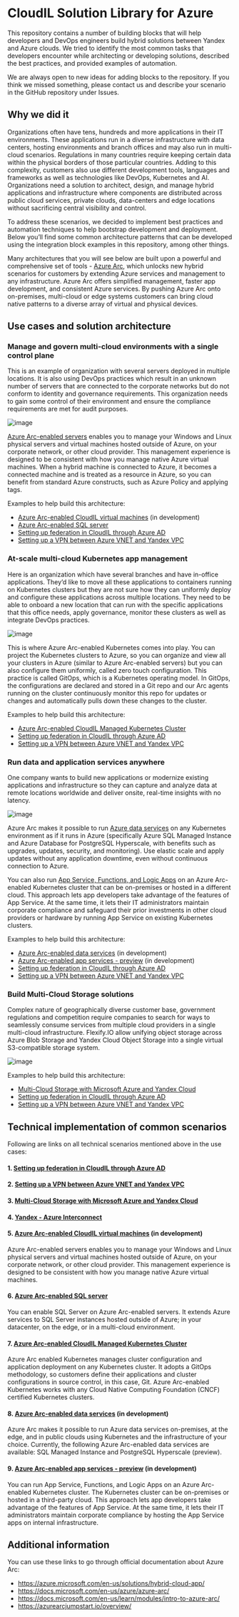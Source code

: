 
# CloudIL Solution Library for Azure

This repository contains a number of building blocks that will help developers and DevOps engineers build hybrid solutions between Yandex and Azure clouds. We tried to identify the most common tasks that developers encounter while architecting or developing solutions, described the best practices, and provided examples of automation.

We are always open to new ideas for adding blocks to the repository. If you think we missed something, please contact us and describe your scenario in the GitHub repository under Issues.

## Why we did it

Organizations often have tens, hundreds and more applications in their IT environments. These applications run in a diverse infrastructure with data centers, hosting environments and branch offices and may also run in multi-cloud scenarios. Regulations in many countries require keeping certain data within the physical borders of those particular countries. Adding to this complexity, customers also use different development tools, languages and frameworks as well as technologies like DevOps, Kubernetes and AI. Organizations need a solution to architect, design, and manage hybrid applications and infrastructure where components are distributed across public cloud services, private clouds, data-centers and edge locations without sacrificing central visibility and control.

To address these scenarios, we decided to implement best practices and automation techniques to help bootstrap development and deployment. Below you’ll find some common architecture patterns that can be developed using the integration block examples in this repository, among other things.

Many architectures that you will see below are built upon a powerful and comprehensive set of tools - [Azure Arc](https://docs.microsoft.com/en-us/azure/azure-arc/overview), which unlocks new hybrid scenarios for customers by extending Azure services and management to any infrastructure. Azure Arc offers simplified management, faster app development, and consistent Azure services. By pushing Azure Arc onto on-premises, multi-cloud or edge systems customers can bring cloud native patterns to a diverse array of virtual and physical devices.

## Use cases and solution architecture

### Manage and govern multi-cloud environments with a single control plane
This is an example of organization with several servers deployed in multiple locations. It is also using DevOps practices which result in an unknown number of servers that are connected to the corporate networks but do not conform to identity and governance requirements. This organization needs to gain some control of their environment and ensure the compliance requirements are met for audit purposes.

![image](./pics/img3.png)

[Azure Arc-enabled servers](https://docs.microsoft.com/en-us/azure/azure-arc/servers/overview) enables you to manage your Windows and Linux physical servers and virtual machines hosted outside of Azure, on your corporate network, or other cloud provider. This management experience is designed to be consistent with how you manage native Azure virtual machines. When a hybrid machine is connected to Azure, it becomes a connected machine and is treated as a resource in Azure, so you can benefit from standard Azure constructs, such as Azure Policy and applying tags. 

Examples to help build this architecture:
* [Azure Arc-enabled CloudIL virtual machines]() (in development)
* [Azure Arc-enabled SQL server](https://github.com/yandex-cloud/yc-solution-library-for-azure/tree/main/Yandex-Azure%20Arc%20SQL)
* [Setting up federation in CloudIL through Azure AD](https://github.com/yandex-cloud/yc-solution-library-for-azure/tree/main/Yandex-Azure%20AD%20Federation)
* [Setting up a VPN between Azure VNET and Yandex VPC](https://github.com/yandex-cloud/yc-solution-library-for-azure/tree/main/Yandex-Azure%20VPN)

### At-scale multi-cloud Kubernetes app management
Here is an organization which have several branches and have in-office applications. They’d like to move all these applications to containers running on Kubernetes clusters but they are not sure how they can uniformly deploy and configure these applications across multiple locations. They need to be able to onboard a new location that can run with the specific applications that this office needs, apply governance, monitor these clusters as well as integrate DevOps practices.

![image](./pics/arc-kub.png)

This is where Azure Arc-enabled Kubernetes comes into play. You can project the Kubernetes clusters to Azure, so you can organize and view all your clusters in Azure (similar to Azure Arc-enabled servers) but you can also configure them uniformly, called zero touch configuration. This practice is called GitOps, which is a Kubernetes operating model. In GitOps, the configurations are declared and stored in a Git repo and our Arc agents running on the cluster continuously monitor this repo for updates or changes and automatically pulls down these changes to the cluster.

Examples to help build this architecture:
* [Azure Arc-enabled CloudIL Managed Kubernetes Cluster](https://github.com/yandex-cloud/yc-solution-library-for-azure/tree/main/Yandex-Azure%20Arc%20Kubernetes)
* [Setting up federation in CloudIL through Azure AD](https://github.com/yandex-cloud/yc-solution-library-for-azure/tree/main/Yandex-Azure%20AD%20Federation)
* [Setting up a VPN between Azure VNET and Yandex VPC](https://github.com/yandex-cloud/yc-solution-library-for-azure/tree/main/Yandex-Azure%20VPN)

### Run data and application services anywhere
One company wants to build new applications or modernize existing applications and infrastructure so they can capture and analyze data at remote locations worldwide and deliver onsite, real-time insights with no latency.


![image](./pics/img5_ver2.png)

Azure Arc makes it possible to run [Azure data services](https://docs.microsoft.com/en-us/azure/azure-arc/data/overview) on any Kubernetes environment as if it runs in Azure (specifically Azure SQL Managed Instance and Azure Database for PostgreSQL Hyperscale, with benefits such as upgrades, updates, security, and monitoring). Use elastic scale and apply updates without any application downtime, even without continuous connection to Azure.
 
You can also run [App Service, Functions, and Logic Apps](https://docs.microsoft.com/en-us/azure/app-service/overview-arc-integration) on an Azure Arc-enabled Kubernetes cluster that can be on-premises or hosted in a different cloud. This approach lets app developers take advantage of the features of App Service. At the same time, it lets their IT administrators maintain corporate compliance and safeguard their prior investments in other cloud providers or hardware by running App Service on existing Kubernetes clusters.

Examples to help build this architecture:
* [Azure Arc-enabled data services]() (in development)
* [Azure Arc-enabled app services - preview]() (in development)
* [Setting up federation in CloudIL through Azure AD](https://github.com/yandex-cloud/yc-solution-library-for-azure/tree/main/Yandex-Azure%20AD%20Federation)
* [Setting up a VPN between Azure VNET and Yandex VPC](https://github.com/yandex-cloud/yc-solution-library-for-azure/tree/main/Yandex-Azure%20VPN)


### Build Multi-Cloud Storage solutions

Complex nature of geographically diverse customer base, government regulations and competition require companies to search for ways to seamlessly consume services from multiple cloud providers in a single multi-cloud infrastructure. Flexify.IO allow unifying object storage across Azure Blob Storage and Yandex Cloud Object Storage into a single virtual S3-compatible storage system.

![image](https://github.com/yandex-cloud/yc-solution-library-for-azure/raw/main/Yandex-Azure%20Flexify.io%20Multi%20Cloud%20Storage/pics/01.png)

Examples to help build this architecture:
* [Multi-Cloud Storage with Microsoft Azure and Yandex Cloud](https://github.com/yandex-cloud/yc-solution-library-for-azure/tree/main/Yandex-Azure%20Flexify.io%20Multi%20Cloud%20Storage)
* [Setting up federation in CloudIL through Azure AD](https://github.com/yandex-cloud/yc-solution-library-for-azure/tree/main/Yandex-Azure%20AD%20Federation)
* [Setting up a VPN between Azure VNET and Yandex VPC](https://github.com/yandex-cloud/yc-solution-library-for-azure/tree/main/Yandex-Azure%20VPN)


## Technical implementation of common scenarios

Following are links on all technical scenarios mentioned above in the use cases:
#### 1. [Setting up federation in CloudIL through Azure AD](https://github.com/yandex-cloud/yc-solution-library-for-azure/tree/main/Yandex-Azure%20AD%20Federation)
#### 2. [Setting up a VPN between Azure VNET and Yandex VPC](https://github.com/yandex-cloud/yc-solution-library-for-azure/tree/main/Yandex-Azure%20VPN)
#### 3. [Multi-Cloud Storage with Microsoft Azure and Yandex Cloud](https://github.com/yandex-cloud/yc-solution-library-for-azure/tree/main/Yandex-Azure%20Flexify.io%20Multi%20Cloud%20Storage)
#### 4. [Yandex - Azure Interconnect](https://github.com/yandex-cloud/yc-solution-library-for-azure/tree/main/Yandex-Azure%20Interconnect)
#### 5. [Azure Arc-enabled CloudIL virtual machines]() (in development)
Azure Arc-enabled servers enables you to manage your Windows and Linux physical servers and virtual machines hosted outside of Azure, on your corporate network, or other cloud provider. This management experience is designed to be consistent with how you manage native Azure virtual machines.
#### 6. [Azure Arc-enabled SQL server](https://github.com/yandex-cloud/yc-solution-library-for-azure/tree/main/Yandex-Azure%20Arc%20SQL)
You can enable SQL Server on Azure Arc-enabled servers. It extends Azure services to SQL Server instances hosted outside of Azure; in your datacenter, on the edge, or in a multi-cloud environment.
#### 7. [Azure Arc-enabled CloudIL Managed Kubernetes Cluster](https://github.com/yandex-cloud/yc-solution-library-for-azure/tree/main/Yandex-Azure%20Arc%20Kubernetes)
Azure Arc enabled Kubernetes manages cluster configuration and application deployment on any Kubernetes cluster. It adopts a GitOps methodology, so customers define their applications and cluster configurations in source control, in this case, Git. Azure Arc-enabled Kubernetes works with any Cloud Native Computing Foundation (CNCF) certified Kubernetes clusters.
#### 8. [Azure Arc-enabled data services]() (in development)
Azure Arc makes it possible to run Azure data services on-premises, at the edge, and in public clouds using Kubernetes and the infrastructure of your choice.
Currently, the following Azure Arc-enabled data services are available: SQL Managed Instance and PostgreSQL Hyperscale (preview).
#### 9. [Azure Arc-enabled app services - preview]() (in development)
You can run App Service, Functions, and Logic Apps on an Azure Arc-enabled Kubernetes cluster. The Kubernetes cluster can be on-premises or hosted in a third-party cloud. This approach lets app developers take advantage of the features of App Service. At the same time, it lets their IT administrators maintain corporate compliance by hosting the App Service apps on internal infrastructure.


## Additional information

You can use these links to go through official documentation about Azure Arc:
* https://azure.microsoft.com/en-us/solutions/hybrid-cloud-app/
* https://docs.microsoft.com/en-us/azure/azure-arc/
* https://docs.microsoft.com/en-us/learn/modules/intro-to-azure-arc/
* https://azurearcjumpstart.io/overview/
